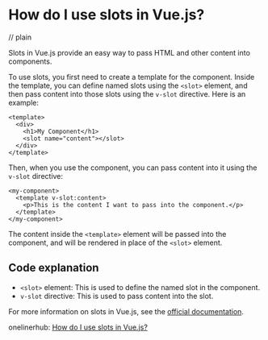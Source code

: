 # How do I use slots in Vue.js?
// plain

Slots in Vue.js provide an easy way to pass HTML and other content into components.

To use slots, you first need to create a template for the component. Inside the template, you can define named slots using the `<slot>` element, and then pass content into those slots using the `v-slot` directive. Here is an example:

```
<template>
  <div>
    <h1>My Component</h1>
    <slot name="content"></slot>
  </div>
</template>
```

Then, when you use the component, you can pass content into it using the `v-slot` directive:

```
<my-component>
  <template v-slot:content>
    <p>This is the content I want to pass into the component.</p>
  </template>
</my-component>
```

The content inside the `<template>` element will be passed into the component, and will be rendered in place of the `<slot>` element.

## Code explanation


- `<slot>` element: This is used to define the named slot in the component.
- `v-slot` directive: This is used to pass content into the slot.

For more information on slots in Vue.js, see the [official documentation](https://vuejs.org/v2/guide/components-slots.html).

onelinerhub: [How do I use slots in Vue.js?](https://onelinerhub.com/vue.js/how-do-i-use-slots-in-vue-js)
